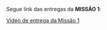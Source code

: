 Segue link das entregas da **MISSÃO 1**:

[Vídeo de entrega da Missão 1](https://www.youtube.com/watch?v=SazYq9Pu0LM)